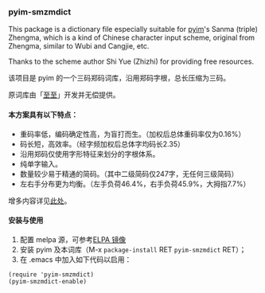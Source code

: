 ### pyim-smzmdict

This package is a dictionary file especially suitable for [pyim](https://github.com/tumashu/pyim)'s Sanma (triple) Zhengma, which is a kind of Chinese character input scheme, original from Zhengma, similar to Wubi and Cangjie, etc.

Thanks to the scheme author Shi Yue (Zhizhi) for providing free resources.

该项目是 pyim 的一个三码郑码词库，沿用郑码字根，总长压缩为三码。

原词库由「[至至](https://www.yuque.com/smzm)」开发并无偿提供。

#### 本方案具有以下特点： ####

- 重码率低，编码确定性高，为盲打而生。（加权后总体重码率仅为0.16%）
- 码长短，高效率。（经字频加权后总体字均码长2.35）
- 沿用郑码仅使用字形特征来划分的字根体系。
- 纯单字输入。
- 数量较少易于精通的简码。（其中二级简码仅247字，无任何三级简码）
- 左右手分布更为均衡。（左手负荷46.4%，右手负荷45.9%，大拇指7.7%）

增多内容详见[此处](https://www.yuque.com/smzm/zhengma)。

#### 安装与使用 ####

1. 配置 melpa 源，可参考[ELPA 镜像](https://elpa.emacs-china.org/)
2. 安装 pyim 及本词库（M-x `package-install` RET `pyim-smzmdict` RET）；
3. 在 .emacs 中加入如下代码以启用：

```elisp
(require 'pyim-smzmdict)
(pyim-smzmdict-enable)
```
